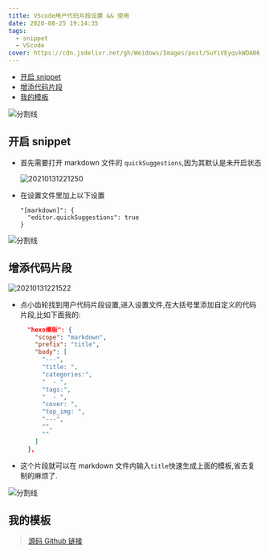 ```yaml
---
title: VScode用户代码片段设置 && 使用
date: 2020-08-25 19:14:35
tags:
  - snippet
  - VScode
cover: https://cdn.jsdelivr.net/gh/Weidows/Images/post/SuYiVEyqvkWDAB6.jpg
---
```


<!--
 * @Author: Weidows
 * @Date: 2020-08-25 19:14:35
 * @LastEditors: Weidows
 * @LastEditTime: 2021-02-13 17:21:44
 * @FilePath: \Weidowsd:\Game\Github\Blog-private\source\_posts\vscode\snippet.md
-->

- [开启 snippet](#开启-snippet)
- [增添代码片段](#增添代码片段)
- [我的模板](#我的模板)

![分割线](https://cdn.jsdelivr.net/gh/Weidows/Images/img/divider.png)

## 开启 snippet

- 首先需要打开 markdown 文件的 `quickSuggestions`,因为其默认是未开启状态

  <img src="https://cdn.jsdelivr.net/gh/Weidows/Images/post/til5Vdxys4ocjkC.png" alt="20210131221250" />

- 在设置文件里加上以下设置

  ```
  "[markdown]": {
    "editor.quickSuggestions": true
  }
  ```

![分割线](https://cdn.jsdelivr.net/gh/Weidows/Images/img/divider.png)

## 增添代码片段

<img src="https://cdn.jsdelivr.net/gh/Weidows/Images/post/r19TEcwA3GxNpVk.png" alt="20210131221522" />

- 点小齿轮找到用户代码片段设置,进入设置文件,在大括号里添加自定义的代码片段,比如下面我的:

  ```json
    "hexo模板": {
      "scope": "markdown",
      "prefix": "title",
      "body": [
        "---",
        "title: ",
        "categories:",
        "  - ",
        "tags:",
        "  - ",
        "cover: ",
        "top_img: ",
        "---",
        "",
        ""
      ]
    },

  ```

- 这个片段就可以在 markdown 文件内输入`title`快速生成上面的模板,省去复制的麻烦了.

![分割线](https://cdn.jsdelivr.net/gh/Weidows/Images/img/divider.png)

## 我的模板

> [源码 Github 链接](https://gist.github.com/Weidows/a9d0949b9a8e2c75e5177789a9eb71e8#file-snippets-mine-json-code-snippets)
